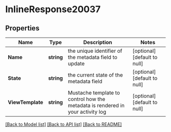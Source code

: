 # InlineResponse20037

## Properties
Name | Type | Description | Notes
------------ | ------------- | ------------- | -------------
**Name** | **string** | the unique identifier of the metadata field to update | [optional] [default to null]
**State** | **string** | the current state of the metadata field | [optional] [default to null]
**ViewTemplate** | **string** | Mustache template to control how the metadata is rendered in your activity log | [optional] [default to null]

[[Back to Model list]](../README.md#documentation-for-models) [[Back to API list]](../README.md#documentation-for-api-endpoints) [[Back to README]](../README.md)



